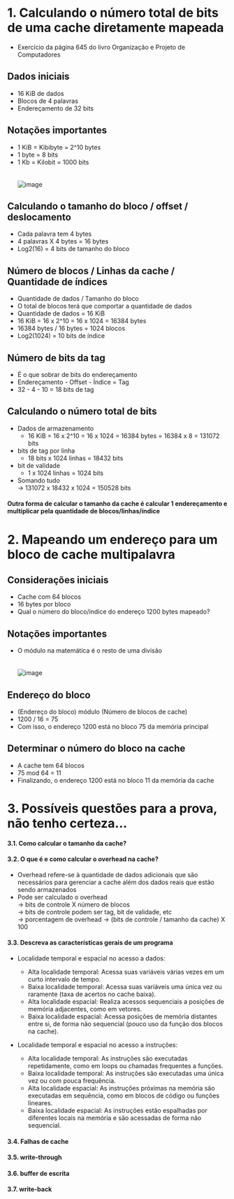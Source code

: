 # 1. Calculando o número total de bits de uma cache diretamente mapeada
- Exercício da página 645 do livro Organização e Projeto de Computadores<br>
## Dados iniciais
- 16 KiB de dados<br>
- Blocos de 4 palavras<br>
- Endereçamento de 32 bits<br>
## Notações importantes
- 1 KiB = Kibibyte = 2^10 bytes<br>
- 1 byte = 8 bits<br>
- 1 Kb = Kilobit = 1000 bits<br><br><br>
![image](https://github.com/user-attachments/assets/e3b2b33d-3c32-4d5b-b56a-f1fa4a6f6c9a)


## Calculando o tamanho do bloco / offset / deslocamento
- Cada palavra tem 4 bytes<br>
- 4 palavras X 4 bytes = 16 bytes<br>
- Log2(16) = 4 bits de tamanho do bloco<br>
## Número de blocos / Linhas da cache / Quantidade de índices
- Quantidade de dados / Tamanho do bloco<br>
- O total de blocos terá que comportar a quantidade de dados<br>
- Quantidade de dados = 16 KiB<br>
- 16 KiB = 16 x 2^10 = 16 x 1024 = 16384 bytes<br>
- 16384 bytes / 16 bytes = 1024 blocos<br>
- Log2(1024) = 10 bits de índice<br>
## Número de bits da tag
- É o que sobrar de bits do endereçamento<br>
- Endereçamento - Offset - Índice = Tag<br>
- 32 - 4 - 10 = 18 bits de tag<br>
## Calculando o número total de bits
- Dados de armazenamento<br>
  - 16 KiB = 16 x 2^10 = 16 x 1024 = 16384 bytes = 16384 x 8 = 131072 bits<br>
- bits de tag por linha<br>
  - 18 bits x 1024 linhas = 18432 bits<br>
- bit de validade<br>
  - 1 x 1024 linhas = 1024 bits<br>
- Somando tudo<br>
  -> 131072 x 18432 x 1024 = 150528 bits<br>

#### Outra forma de calcular o tamanho da cache é calcular 1 endereçamento e multiplicar pela quantidade de blocos/linhas/índice

# 2. Mapeando um endereço para um bloco de cache multipalavra
## Considerações iniciais
- Cache com 64 blocos<br>
- 16 bytes por bloco<br>
- Qual o número do bloco/índice do endereço 1200 bytes mapeado?
## Notações importantes
-  O módulo na matemática é o resto de uma divisão<br><br><br>
![image](https://github.com/user-attachments/assets/800793cc-f557-4904-9775-0c8c16aa5457)

## Endereço do bloco
- (Endereço do bloco) módulo (Número de blocos de cache)<br>
- 1200 / 16 = 75<br>
- Com isso, o endereço 1200 está no bloco 75 da memória principal<br>
## Determinar o número do bloco na cache<br>
- A cache tem 64 blocos<br>
- 75 mod 64 = 11<br>
- Finalizando, o endereço 1200 está no bloco 11 da memória da cache<br>

# 3. Possíveis questões para a prova, não tenho certeza...
#### 3.1. Como calcular o tamanho da cache?
#### 3.2. O que é e como calcular o overhead na cache?
- Overhead refere-se à quantidade de dados adicionais que são necessários para gerenciar a cache além dos dados reais que estão sendo armazenados
- Pode ser calculado o overhead <br>
  -> bits de controle X número de blocos <br>
  -> bits de controle podem ser tag, bit de validade, etc <br>
  -> porcentagem de overhead -> (bits de controle / tamanho da cache) X 100 <br>
#### 3.3. Descreva as características gerais de um programa
- Localidade temporal e espacial no acesso a dados:
  - Alta localidade temporal: Acessa suas variáveis várias vezes em um curto intervalo de tempo.
  - Baixa localidade temporal: Acessa suas variáveis uma única vez ou raramente (taxa de acertos no cache baixa).
  - Alta localidade espacial: Realiza acessos sequenciais a posições de memória adjacentes, como em vetores.
  - Baixa localidade espacial: Acessa posições de memória distantes entre si, de forma não sequencial (pouco uso da função dos blocos na cache).

- Localidade temporal e espacial no acesso a instruções:
  - Alta localidade temporal: As instruções são executadas repetidamente, como em loops ou chamadas frequentes a funções.
  - Baixa localidade temporal: As instruções são executadas uma única vez ou com pouca frequência.
  - Alta localidade espacial: As instruções próximas na memória são executadas em sequência, como em blocos de código ou funções lineares.
  - Baixa localidade espacial: As instruções estão espalhadas por diferentes locais na memória e são acessadas de forma não sequencial.
#### 3.4. Falhas de cache
#### 3.5. write-through
#### 3.6. buffer de escrita
#### 3.7. write-back
